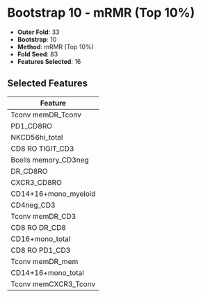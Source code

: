 # Bootstrap 10 - mRMR (Top 10%)

- **Outer Fold**: 33
- **Bootstrap**: 10
- **Method**: mRMR (Top 10%)
- **Fold Seed**: 83
- **Features Selected**: 16

## Selected Features

| Feature |
|---------|
| Tconv memDR_Tconv |
| PD1_CD8RO |
| NKCD56hi_total |
| CD8 RO TIGIT_CD3 |
| Bcells memory_CD3neg |
| DR_CD8RO |
| CXCR3_CD8RO |
| CD14+16+mono_myeloid |
| CD4neg_CD3 |
| Tconv memDR_CD3 |
| CD8 RO DR_CD8 |
| CD16+mono_total |
| CD8 RO PD1_CD3 |
| Tconv memDR_mem |
| CD14+16+mono_total |
| Tconv memCXCR3_Tconv |
